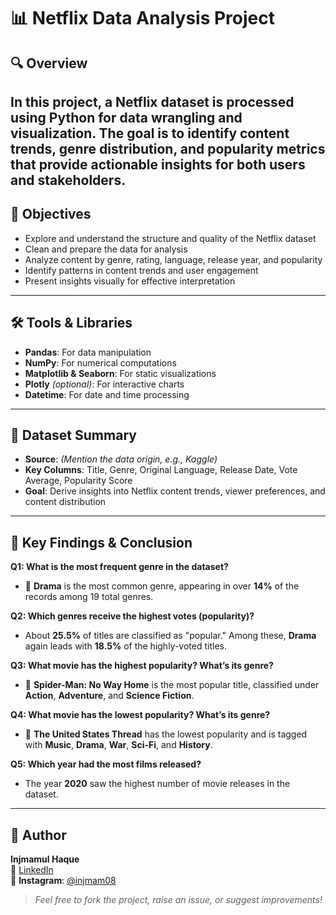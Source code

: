 
# 📊 Netflix Data Analysis Project

## 🔍 Overview  
In this project, a Netflix dataset is processed using Python for data wrangling and visualization. The goal is to identify content trends, genre distribution, and popularity metrics that provide actionable insights for both users and stakeholders.
---

## 🎯 Objectives  
- Explore and understand the structure and quality of the Netflix dataset  
- Clean and prepare the data for analysis  
- Analyze content by genre, rating, language, release year, and popularity  
- Identify patterns in content trends and user engagement  
- Present insights visually for effective interpretation

---

## 🛠️ Tools & Libraries  
- **Pandas**: For data manipulation  
- **NumPy**: For numerical computations  
- **Matplotlib & Seaborn**: For static visualizations  
- **Plotly** *(optional)*: For interactive charts  
- **Datetime**: For date and time processing

---

## 📁 Dataset Summary  
- **Source**: *(Mention the data origin, e.g., Kaggle)*  
- **Key Columns**: Title, Genre, Original Language, Release Date, Vote Average, Popularity Score  
- **Goal**: Derive insights into Netflix content trends, viewer preferences, and content distribution

---

## 📌 Key Findings & Conclusion

**Q1: What is the most frequent genre in the dataset?**  
- 📌 **Drama** is the most common genre, appearing in over **14%** of the records among 19 total genres.

**Q2: Which genres receive the highest votes (popularity)?**  
- About **25.5%** of titles are classified as "popular." Among these, **Drama** again leads with **18.5%** of the highly-voted titles.

**Q3: What movie has the highest popularity? What’s its genre?**  
- 🥇 **Spider-Man: No Way Home** is the most popular title, classified under **Action**, **Adventure**, and **Science Fiction**.

**Q4: What movie has the lowest popularity? What’s its genre?**  
- 🥈 **The United States Thread** has the lowest popularity and is tagged with **Music**, **Drama**, **War**, **Sci-Fi**, and **History**.

**Q5: Which year had the most films released?**  
- The year **2020** saw the highest number of movie releases in the dataset.

---

## 👤 Author

**Injmamul Haque**  
🔗 [LinkedIn](https://www.linkedin.com/in/injmamul-haque-6112b2334/)  
📸 **Instagram**: [@injmam08](https://www.instagram.com/injmam08)

> *Feel free to fork the project, raise an issue, or suggest improvements!*
